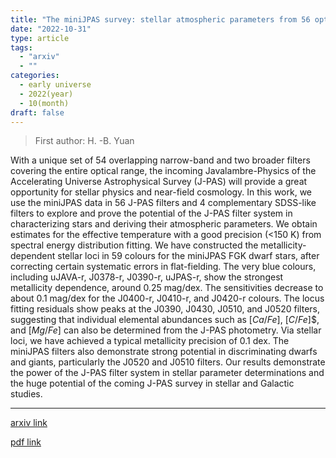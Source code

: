 ```yaml
---
title: "The miniJPAS survey: stellar atmospheric parameters from 56 optical filters"
date: "2022-10-31"
type: article
tags:
  - "arxiv"
  - ""
categories:
  - early universe
  - 2022(year)
  - 10(month)
draft: false
---
```


> First author: H. -B. Yuan

 With a unique set of 54 overlapping narrow-band and two broader filters
covering the entire optical range, the incoming Javalambre-Physics of the
Accelerating Universe Astrophysical Survey (J-PAS) will provide a great
opportunity for stellar physics and near-field cosmology. In this work, we use
the miniJPAS data in 56 J-PAS filters and 4 complementary SDSS-like filters to
explore and prove the potential of the J-PAS filter system in characterizing
stars and deriving their atmospheric parameters. We obtain estimates for the
effective temperature with a good precision (<150 K) from spectral energy
distribution fitting. We have constructed the metallicity-dependent stellar
loci in 59 colours for the miniJPAS FGK dwarf stars, after correcting certain
systematic errors in flat-fielding. The very blue colours, including uJAVA-r,
J0378-r, J0390-r, uJPAS-r, show the strongest metallicity dependence, around
0.25 mag/dex. The sensitivities decrease to about 0.1 mag/dex for the J0400-r,
J0410-r, and J0420-r colours. The locus fitting residuals show peaks at the
J0390, J0430, J0510, and J0520 filters, suggesting that individual elemental
abundances such as $[Ca/Fe]$, $[C/Fe$]$, and $[Mg/Fe]$ can also be determined from the J-PAS photometry. Via stellar loci, we have achieved a typical metallicity
precision of 0.1 dex. The miniJPAS filters also demonstrate strong potential in
discriminating dwarfs and giants, particularly the J0520 and J0510 filters. Our
results demonstrate the power of the J-PAS filter system in stellar parameter
determinations and the huge potential of the coming J-PAS survey in stellar and
Galactic studies.

---
[arxiv link](http://arxiv.org/abs/2210.17133v1)

[pdf link](http://arxiv.org/pdf/2210.17133v1)